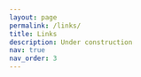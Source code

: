 ```yaml
---
layout: page
permalink: /links/
title: Links
description: Under construction
nav: true
nav_order: 3
---
```


